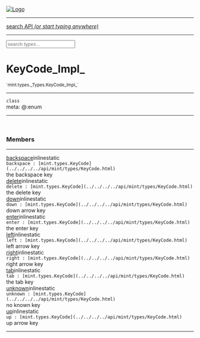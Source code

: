 
[![Logo](../../../../images/logo.png)](../../../../api/index.html)

<hr/>
<a href="#" id="search_bar" onclick="return;"><div> search API <em>(or start typing anywhere)</em> </div></a>
<hr/>

<script src="../../../../js/omnibar.js"> </script>
<link rel="stylesheet" type="text/css" href="../../../../css/omnibar.css" media="all">

<div id="omnibar"> <a href="#" onclick="return" id="omnibar_close"></a> <input id="omnibar_text" type="text" placeholder="search types..."></input></div>
<script  id="typelist" data-relpath="../../../../" data-types="mint.Button,mint.ButtonOptions,mint.Canvas,mint.CanvasOptions,mint.Checkbox,mint.CheckboxOptions,mint.ChildBounds,mint.Control,mint.ControlOptions,mint.Dropdown,mint.DropdownOptions,mint.Image,mint.ImageOptions,mint.KeySignal,mint.Label,mint.LabelOptions,mint.List,mint.ListOptions,mint.MouseSignal,mint.Panel,mint.PanelOptions,mint.Progress,mint.ProgressOptions,mint.Scroll,mint.ScrollOptions,mint.Slider,mint.SliderOptions,mint.TextEdit,mint.TextEditOptions,mint.TextSignal,mint.Window,mint.WindowOptions,mint.core.DebugError,mint.core.Macros,mint.core.Signal,mint.core.unifill.CodePoint,mint.core.unifill.CodePointIter,mint.core.unifill.Exception,mint.core.unifill.InternalEncoding,mint.core.unifill.InternalEncodingBackwardIter,mint.core.unifill.InternalEncodingIter,mint.core.unifill.Unicode,mint.core.unifill.Unifill,mint.core.unifill.Utf16,mint.core.unifill.Utf32,mint.core.unifill.Utf8,mint.core.unifill._CodePoint.CodePoint_Impl_,mint.core.unifill._InternalEncoding.UtfX,mint.core.unifill._Utf16.StringU16,mint.core.unifill._Utf16.StringU16Buffer,mint.core.unifill._Utf16.StringU16Buffer_Impl_,mint.core.unifill._Utf16.StringU16_Impl_,mint.core.unifill._Utf16.Utf16Impl,mint.core.unifill._Utf16.Utf16_Impl_,mint.core.unifill._Utf32.Utf32_Impl_,mint.core.unifill._Utf8.StringU8,mint.core.unifill._Utf8.StringU8_Impl_,mint.core.unifill._Utf8.Utf8Impl,mint.core.unifill._Utf8.Utf8_Impl_,mint.focus.Focus,mint.layout.margins.AnchorType,mint.layout.margins.Layouts,mint.layout.margins.MarginTarget,mint.layout.margins.MarginType,mint.layout.margins.Margins,mint.layout.margins.SizeTarget,mint.layout.margins._Margins.Anchor,mint.layout.margins._Margins.AnchorType_Impl_,mint.layout.margins._Margins.Margin,mint.layout.margins._Margins.MarginTarget_Impl_,mint.layout.margins._Margins.MarginType_Impl_,mint.layout.margins._Margins.SizeTarget_Impl_,mint.layout.margins._Margins.Sizer,mint.render.Render,mint.render.Renderer,mint.render.Rendering,mint.render.luxe.Button,mint.render.luxe.Canvas,mint.render.luxe.Checkbox,mint.render.luxe.Convert,mint.render.luxe.Dropdown,mint.render.luxe.Image,mint.render.luxe.Label,mint.render.luxe.List,mint.render.luxe.LuxeMintRender,mint.render.luxe.Panel,mint.render.luxe.Progress,mint.render.luxe.Scroll,mint.render.luxe.Slider,mint.render.luxe.TextEdit,mint.render.luxe.Window,mint.render.luxe._Button.LuxeMintButtonOptions,mint.render.luxe._Canvas.LuxeMintCanvasOptions,mint.render.luxe._Checkbox.LuxeMintCheckboxOptions,mint.render.luxe._Dropdown.LuxeMintDropdownOptions,mint.render.luxe._Image.LuxeMintImageOptions,mint.render.luxe._Label.LuxeMintLabelOptions,mint.render.luxe._List.LuxeMintListOptions,mint.render.luxe._Panel.LuxeMintPanelOptions,mint.render.luxe._Progress.LuxeMintProgressOptions,mint.render.luxe._Scroll.LuxeMintScrollOptions,mint.render.luxe._Slider.LuxeMintSliderOptions,mint.render.luxe._TextEdit.LuxeMintTextEditOptions,mint.render.luxe._Window.LuxeMintWindowOptions,mint.types.Helper,mint.types.InteractState,mint.types.KeyCode,mint.types.KeyEvent,mint.types.ModState,mint.types.MouseButton,mint.types.MouseEvent,mint.types.TextAlign,mint.types.TextEvent,mint.types.TextEventType,mint.types._Types.InteractState_Impl_,mint.types._Types.KeyCode_Impl_,mint.types._Types.MouseButton_Impl_,mint.types._Types.TextAlign_Impl_"></script>


<h1>KeyCode_Impl_</h1>
<small>`mint.types._Types.KeyCode_Impl_`</small>



<hr/>

`class`<br/><span class="meta">
meta: @:enum</span>

<hr/>


&nbsp;
&nbsp;




<h3>Members</h3> <hr/><span class="member apipage">
                <a name="backspace"><a class="lift" href="#backspace">backspace</a></a><span class="inline-block static">inline</span><span class="inline-block static">static</span><div class="clear"></div>
                <code class="signature apipage">backspace : [mint.types.KeyCode](../../../../api/mint/types/KeyCode.html)</code><br/></span>
            <span class="small_desc_flat">the backspace key</span><br/><span class="member apipage">
                <a name="delete"><a class="lift" href="#delete">delete</a></a><span class="inline-block static">inline</span><span class="inline-block static">static</span><div class="clear"></div>
                <code class="signature apipage">delete : [mint.types.KeyCode](../../../../api/mint/types/KeyCode.html)</code><br/></span>
            <span class="small_desc_flat">the delete key</span><br/><span class="member apipage">
                <a name="down"><a class="lift" href="#down">down</a></a><span class="inline-block static">inline</span><span class="inline-block static">static</span><div class="clear"></div>
                <code class="signature apipage">down : [mint.types.KeyCode](../../../../api/mint/types/KeyCode.html)</code><br/></span>
            <span class="small_desc_flat">down arrow key</span><br/><span class="member apipage">
                <a name="enter"><a class="lift" href="#enter">enter</a></a><span class="inline-block static">inline</span><span class="inline-block static">static</span><div class="clear"></div>
                <code class="signature apipage">enter : [mint.types.KeyCode](../../../../api/mint/types/KeyCode.html)</code><br/></span>
            <span class="small_desc_flat">the enter key</span><br/><span class="member apipage">
                <a name="left"><a class="lift" href="#left">left</a></a><span class="inline-block static">inline</span><span class="inline-block static">static</span><div class="clear"></div>
                <code class="signature apipage">left : [mint.types.KeyCode](../../../../api/mint/types/KeyCode.html)</code><br/></span>
            <span class="small_desc_flat">left arrow key</span><br/><span class="member apipage">
                <a name="right"><a class="lift" href="#right">right</a></a><span class="inline-block static">inline</span><span class="inline-block static">static</span><div class="clear"></div>
                <code class="signature apipage">right : [mint.types.KeyCode](../../../../api/mint/types/KeyCode.html)</code><br/></span>
            <span class="small_desc_flat">right arrow key</span><br/><span class="member apipage">
                <a name="tab"><a class="lift" href="#tab">tab</a></a><span class="inline-block static">inline</span><span class="inline-block static">static</span><div class="clear"></div>
                <code class="signature apipage">tab : [mint.types.KeyCode](../../../../api/mint/types/KeyCode.html)</code><br/></span>
            <span class="small_desc_flat">the tab key</span><br/><span class="member apipage">
                <a name="unknown"><a class="lift" href="#unknown">unknown</a></a><span class="inline-block static">inline</span><span class="inline-block static">static</span><div class="clear"></div>
                <code class="signature apipage">unknown : [mint.types.KeyCode](../../../../api/mint/types/KeyCode.html)</code><br/></span>
            <span class="small_desc_flat">no known key</span><br/><span class="member apipage">
                <a name="up"><a class="lift" href="#up">up</a></a><span class="inline-block static">inline</span><span class="inline-block static">static</span><div class="clear"></div>
                <code class="signature apipage">up : [mint.types.KeyCode](../../../../api/mint/types/KeyCode.html)</code><br/></span>
            <span class="small_desc_flat">up arrow key</span><br/>



<hr/>

&nbsp;
&nbsp;
&nbsp;
&nbsp;